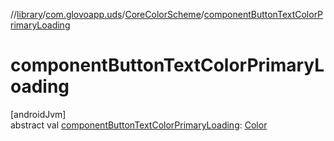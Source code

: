//[library](../../../index.md)/[com.glovoapp.uds](../index.md)/[CoreColorScheme](index.md)/[componentButtonTextColorPrimaryLoading](component-button-text-color-primary-loading.md)

# componentButtonTextColorPrimaryLoading

[androidJvm]\
abstract val [componentButtonTextColorPrimaryLoading](component-button-text-color-primary-loading.md): [Color](https://developer.android.com/reference/kotlin/androidx/compose/ui/graphics/Color.html)
